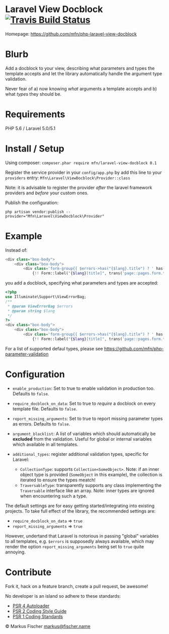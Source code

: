 # Laravel View Docblock [ ![Travis Build Status](https://travis-ci.org/mfn/php-laravel-view-docblock.svg?branch=master)](https://travis-ci.org/mfn/php-laravel-view-docblock)

Homepage: https://github.com/mfn/php-laravel-view-docblock

# Blurb

Add a docblock to your view, describing what parameters and types the template
accepts and let the library automatically handle the argument type validation.

Never fear of a) now knowing *what* arguments a template accepts and b) what
*types* they should be.

# Requirements

PHP 5.6 / Laravel 5.0/5.1

# Install / Setup

Using composer: `composer.phar require mfn/laravel-view-docblock 0.1`

Register the service provider in your `config/app.php` by add this line to your
`providers` entry: `Mfn\Laravel\ViewDocblock\Provider::class`

Note: it is advisable to register the provider *after* the laravel framework
providers and *before* your custom ones.

Publish the configuration:

`php artisan vendor:publish --provider="Mfn\Laravel\ViewDocblock\Provider"`

# Example

Instead of:
```PHP
<div class="box-body">
    <div class="box-body">
        <div class='form-group{{ $errors->has("{$lang}.title") ? ' has-error' : '' }}'>
            {!! Form::label("{$lang}[title]", trans('page::pages.form.title')) !!}
```
you add a docblock, specifying what parameters and types are accepted:
```PHP
<?php
use Illuminate\Support\ViewErrorBag;
/**
 * @param ViewErrorBag $errors
 * @param string $lang
 */
?>
<div class="box-body">
    <div class="box-body">
        <div class='form-group{{ $errors->has("{$lang}.title") ? ' has-error' : '' }}'>
            {!! Form::label("{$lang}[title]", trans('page::pages.form.title')) !!}
```
For a list of supported defaul types, please see https://github.com/mfn/php-parameter-validation

# Configuration

- `enable_production`: Set to true to enable validation in production too. Defaults to `false`.

- `require_docblock_on_data`: Set to true to *require* a docblock on every template file. Defaults to `false`.

- `report_missing_arguments`: Set to true to report missing parameter types as errors. Defaults to `false`.

- `argument_blacklist`: A list of variables which should automatically be **excluded** from the validation. Useful for global or internal variables which available in all templates.

- `additional_types`: register additional validation types, specific for Laravel:
  - `CollectionType`: supports `Collection<SomeObject>`. Note: if an inner object type is provided (`SomeObject` in this example), the collection is iterated to ensure the types meatch!
  - `TraversableType`: transparently supports any class implementing the `Traversable` interface like an array. Note: inner types are ignored when encountering such a type.

The default settings are for easy getting started/integrating into existing
projects. To take full effect of the library, the recommended settings are:

- `require_docblock_on_data` => `true`
- `report_missing_arguments` => `true`

However, undertand that Laravel is notorious in passing "global" variables to
all templates, e.g. `$errors` is supposedly always available, which may render
the option `report_missing_arguments` being set to `true` quite annoying.

# Contribute

Fork it, hack on a feature branch, create a pull request, be awesome!

No developer is an island so adhere to these standards:

* [PSR 4 Autoloader](https://github.com/php-fig/fig-standards/blob/master/accepted/PSR-4-autoloader.md)
* [PSR 2 Coding Style Guide](https://github.com/php-fig/fig-standards/blob/master/accepted/PSR-2-coding-style-guide.md)
* [PSR 1 Coding Standards](https://github.com/php-fig/fig-standards/blob/master/accepted/PSR-1-basic-coding-standard.md)

© Markus Fischer <markus@fischer.name>

